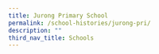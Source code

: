 ```yaml
---
title: Jurong Primary School
permalink: /school-histories/jurong-pri/
description: ""
third_nav_title: Schools
---
```

